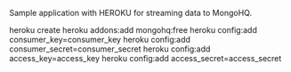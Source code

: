 Sample application with HEROKU for streaming data to MongoHQ.

heroku create
heroku addons:add mongohq:free
heroku config:add consumer_key=consumer_key
heroku config:add consumer_secret=consumer_secret
heroku config:add access_key=access_key
heroku config:add access_secret=access_secret

